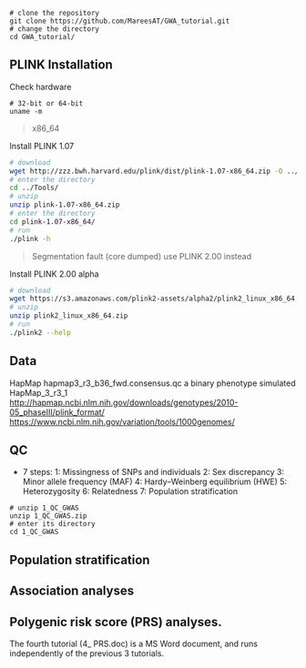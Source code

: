 ```
# clone the repository
git clone https://github.com/MareesAT/GWA_tutorial.git
# change the directory
cd GWA_tutorial/
```
## PLINK Installation
Check hardware
```
# 32-bit or 64-bit
uname -m
```
>x86_64

Install PLINK 1.07
```bash
# download
wget http://zzz.bwh.harvard.edu/plink/dist/plink-1.07-x86_64.zip -O ../Tools/plink-1.07-x86_64.zip
# enter the directory
cd ../Tools/
# unzip
unzip plink-1.07-x86_64.zip
# enter the directory
cd plink-1.07-x86_64/
# run
./plink -h
```
>Segmentation fault (core dumped)
>use PLINK 2.00 instead

Install PLINK 2.00 alpha
```bash
# download
wget https://s3.amazonaws.com/plink2-assets/alpha2/plink2_linux_x86_64.zip
# unzip
unzip plink2_linux_x86_64.zip
# run
./plink2 --help
```
## Data
HapMap
hapmap3_r3_b36_fwd.consensus.qc
a binary phenotype simulated
HapMap_3_r3_1
http://hapmap.ncbi.nlm.nih.gov/downloads/genotypes/2010-05_phaseIII/plink_format/ 
https://www.ncbi.nlm.nih.gov/variation/tools/1000genomes/
## QC

 - 7 steps: 1: Missingness of SNPs and individuals 2: Sex discrepancy 3:
   Minor allele frequency (MAF) 4: Hardy–Weinberg equilibrium (HWE) 5:
   Heterozygosity 6: Relatedness 7: Population stratification

```
# unzip 1_QC_GWAS
unzip 1_QC_GWAS.zip 
# enter its directory
cd 1_QC_GWAS
```

## Population stratification
## Association analyses
## Polygenic risk score (PRS) analyses.
The fourth tutorial (4_ PRS.doc) is a MS Word document, and runs independently of the previous 3 tutorials.
<!--stackedit_data:
eyJoaXN0b3J5IjpbLTE1NzUxOTU5MzYsLTQzODkyODIyNCw2MD
c4ODAyNjYsLTUxMTQwMjM3MiwtNDM5MTM5ODc1LC0xNjU5MTc0
MzI5LDMzMTkzNzUxLC01MjEwMjY2ODQsMTM5NTQwOTAyMywtNT
A5MDU1MDc3LC0xNjg0NTMyOTU1LC01NTg4Nzg4MDgsLTM3MzQw
NzQ3LDIwNzAyMjUzODgsLTE0MTAxNjQyMjQsLTU3ODkwODE5NV
19
-->